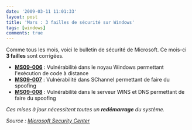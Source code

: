 ```yaml
---
date: '2009-03-11 11:01:33'
layout: post
title: 'Mars : 3 failles de sécurité sur Windows'
tags: [windows]
comments: true
---
```


Comme tous les mois, voici le bulletin de sécurité de Microsoft. Ce mois-ci **3 failles** sont corrigées.

  * [**MS09-006**](http://www.microsoft.com/technet/security/bulletin/MS09-006.mspx) : Vulnérabilité dans le noyau Windows permettant l'exécution de code à distance
  * [**MS09-007**](http://www.microsoft.com/technet/security/bulletin/MS09-007.mspx) : Vulnérabilité dans SChannel permettant de faire du spoofing
  * [**MS09-008**](http://www.microsoft.com/technet/security/bulletin/MS09-008.mspx) : Vulnérabilité dans le serveur WINS et DNS permettant de faire du spoofing

_Ces mises à jour nécessitent toutes un **redémarrage** du système._

_Source : [Microsoft Security Center](http://www.microsoft.com/technet/security/bulletin/ms09-mar.mspx)_
